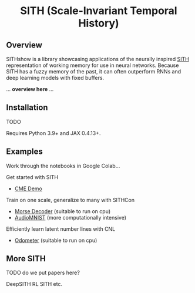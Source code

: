 <h1 align='center'>SITH (Scale-Invariant Temporal History)</h1>

## Overview

SITHshow is a library showcasing applications of the neurally inspired [SITH](https://direct.mit.edu/neco/article/24/1/134/7733/A-Scale-Invariant-Internal-Representation-of-Time) representation of working memory for use in neural networks. Because SITH has a fuzzy memory of the past, it can often outperform RNNs and deep learning models with fixed buffers.  

... **overview here** ...

## Installation
TODO

Requires Python 3.9+ and JAX 0.4.13+.

## Examples

Work through the notebooks in Google Colab...

Get started with SITH

- [CME Demo](https://github.com/compmem/SITHshow/blob/main/examples/cme_demo.ipynb)

Train on one scale, generalize to many with SITHCon

- [Morse Decoder](https://github.com/compmem/SITHshow/blob/main/examples/morse_code.ipynb) (suitable to run on cpu)
- [AudioMNIST](https://github.com/compmem/SITHshow/blob/main/examples/audio_mnist.ipynb) (more computationally intensive)

Efficiently learn latent number lines with CNL

- [Odometer](https://github.com/compmem/SITHshow/blob/main/examples/odometer.ipynb) (suitable to run on cpu) 

## More SITH

TODO do we put papers here?

DeepSITH
RL SITH
etc.
